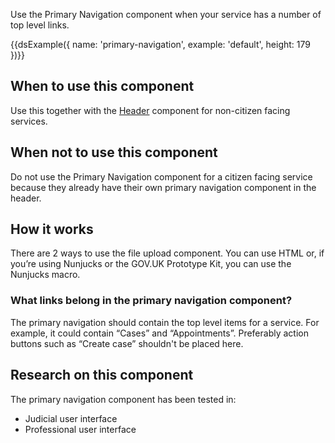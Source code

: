 Use the Primary Navigation component when your service has a number of top level links.

{{dsExample({
  name: 'primary-navigation',
  example: 'default',
  height: 179
})}}

## When to use this component

Use this together with the [Header](/components/header) component for non-citizen facing services.

## When not to use this component

Do not use the Primary Navigation component for a citizen facing service because they already have their own primary navigation component in the header.

## How it works

There are 2 ways to use the file upload component. You can use HTML or, if you’re using Nunjucks or the GOV.UK Prototype Kit, you can use the Nunjucks macro.

### What links belong in the primary navigation component?

The primary navigation should contain the top level items for a service. For example, it could contain “Cases” and “Appointments”. Preferably action buttons such as “Create case” shouldn't be placed here.

## Research on this component

The primary navigation component has been tested in:

- Judicial user interface
- Professional user interface